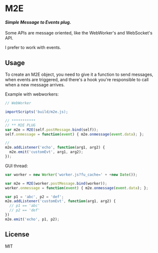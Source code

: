# M2E

#### *Simple Message to Events plug.*

Some APIs are message oriented, like the WebWorker's and WebSocket's API.

I prefer to work with events.

## Usage

To create an M2E object, you need to give it a function to send messages,
when events are triggered, and there's a hook you're responsible to call when
a new message arrives.

Example with webworkers:

````js
// WebWorker

importScripts('build/m2e.js);

// ***********
// ** M2E PLUG
var m2e = M2E(self.postMessage.bind(self));
self.onmessage = function(event) { m2e.onmessage(event.data); };

// 
m2e.addListener('echo', function(arg1, arg2) {
  m2e.emit('customEvt', arg1, arg2);
});
````

GUI thread:

````js
var worker = new Worker('worker.js?fu_cache=' + +new Date());

var m2e = M2E(worker.postMessage.bind(worker));
worker.onmessage = function(event) { m2e.onmessage(event.data); };

var p1 = 'abc', p2 = 'def';
m2e.addListener('customEvt', function(arg1, arg2) {
  // p1 == 'abc'
  // p2 == 'def'
})
m2e.emit('echo', p1, p2);
````

## License

MIT
